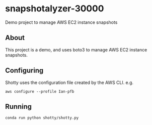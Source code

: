 # snapshotalyzer-30000
Demo project to manage AWS EC2 instance snapshots

## About

This project is a demo, and uses boto3 to manage AWS EC2 instance snapshots.

## Configuring

Shotty uses the configuration file created by the AWS CLI. e.g.

`aws configure --profile Ian-pfb`

## Running

`conda run python shotty/shotty.py`
